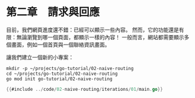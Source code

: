 # 第二章&#x3000;請求與回應

目前，我們網頁進度還不錯：已經可以顯示一些內容。
然而，它的功能還是有限：無論瀏覽到哪一個頁面，都顯示一樣的內容！
一般而言，網站都需要顯示多個畫面，例如一個首頁與一個聯絡資訊畫面。

讓我們建立一個新的小專案：

```shell
mkdir -p ~/projects/go-tutorial/02-naive-routing
cd ~/projects/go-tutorial/02-naive-routing
go mod init go-tutorial/02-naive-routing
```

```go
{{#include ../code/02-naive-routing/iterations/01/main.go}}
```
